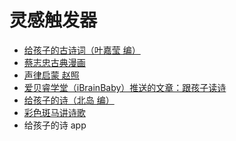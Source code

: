 # 灵感触发器
- [给孩子的古诗词（叶嘉莹 编）](https://book.douban.com/subject/26606420/)
- [蔡志忠古典漫画](https://book.douban.com/subject/1092614/)
- [声律启蒙 赵照](http://v.qq.com/page/h/0/8/h00167iww98.html)  
- [爱贝睿学堂（iBrainBaby）推送的文章：跟孩子读诗](https://mp.weixin.qq.com/s?__biz=MzAwNzUyODQxOQ==&mid=213939790&idx=1&sn=0501b06e01b776afb6a1765db660f8bd&scene=20&key=710a5d99946419d944e39dbcd6d68a4f7faaf0b1e4de20b91b233bb4b5f36a6df0f8c0154be5c1a8f3b573173531481b&ascene=0&uin=MTk5OTM2NDQw&devicetype=iMac15%2C1+OSX+OSX+10.11.4+build(15E65)&version=11020201&pass_ticket=H7ixgLY%2FiFk4%2FumeVMwrcsjUfyl0ISAZlLoU5%2B8SE%2FA%3D)
- [给孩子的诗（北岛 编）](https://book.douban.com/subject/25913612/)
- [彩色斑马讲诗歌](https://mp.weixin.qq.com/s?__biz=MzAwNzAwMzA0Nw==&mid=401908178&idx=1&sn=d2a4f24d992f638889d17300a2eb5197&scene=1&srcid=0409GGfIYhIGqmYG7sAdkbVo&key=b28b03434249256beffcb5e4479020cb4d24c56a7f0fe1549536caa9ed1110384ca8260c63d47051fffc154bcf3149b1&ascene=0&uin=MTk5OTM2NDQw&devicetype=iMac15%2C1+OSX+OSX+10.11.4+build(15E65)&version=11020201&pass_ticket=Dd2%2B6eySIyf5yfJgE5LY%2F2atpcMoXJ5FvwJPQzVlLsE%3D)
- 给孩子的诗 app
